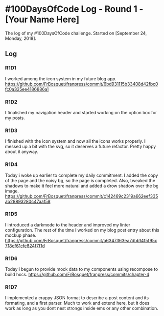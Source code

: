 # #100DaysOfCode Log - Round 1 - [Your Name Here]

The log of my #100DaysOfCode challenge. Started on [September 24, Monday, 2018].

## Log

### R1D1 
I worked among the icon system in my future blog app.
https://github.com/FrBosquet/franpress/commit/6bd931115b33408d42fbc0fc0a335ee4186886a1

### R1D2
I finalished my navigation header and started working on the option box for my posts.

### R1D3
I finished with the icon system and now all the icons works properly. I messed up a bit with the svg, so it deserves a future refactor. Pretty happy about it anyway.

### R1D4
Today i woke up earlier to complete my daily commitment. I added the copy of the page and the noisy bg, so the page is completed. Also, tweaked the shadows to make it feel more natural and added a drow shadow over the bg image.
https://github.com/FrBosquet/franpress/commit/c142469c2319a662eef335ab28893280c47aaf58

### R1D5
I introduced a darkmode to the header and improved my linter configuration. The rest of the time i worked on my blog post entry about this mockup phase.
https://github.com/FrBosquet/franpress/commit/a6347363ea7dbb14f5f95c718cf61cfe824f7f1d

### R1D6
Today i begun to provide mock data to my components using recompose to build hocs.
https://github.com/FrBosquet/franpress/commits/chapter-4

### R1D7
I implemented a crappy JSON format to describe a post content and its formating, and a first parser. Much to work and extend here, but it does work as long as you dont nest strongs inside ems or any other combination.
